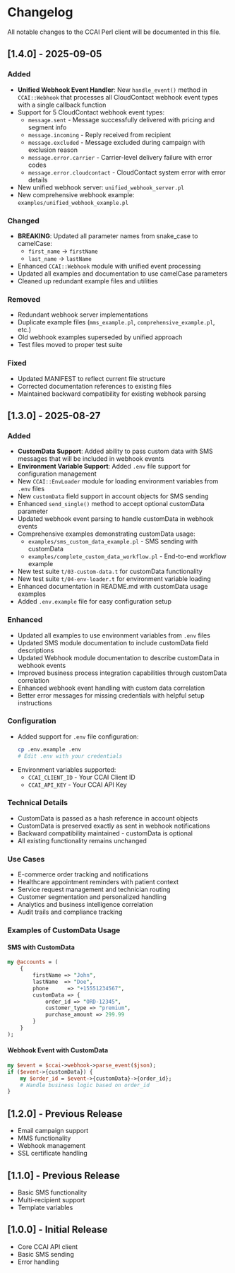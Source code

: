 # Changelog

All notable changes to the CCAI Perl client will be documented in this file.

## [1.4.0] - 2025-09-05

### Added
- **Unified Webhook Event Handler**: New `handle_event()` method in `CCAI::Webhook` that processes all CloudContact webhook event types with a single callback function
- Support for 5 CloudContact webhook event types:
  - `message.sent` - Message successfully delivered with pricing and segment info
  - `message.incoming` - Reply received from recipient
  - `message.excluded` - Message excluded during campaign with exclusion reason
  - `message.error.carrier` - Carrier-level delivery failure with error codes
  - `message.error.cloudcontact` - CloudContact system error with error details
- New unified webhook server: `unified_webhook_server.pl`
- New comprehensive webhook example: `examples/unified_webhook_example.pl`

### Changed
- **BREAKING**: Updated all parameter names from snake_case to camelCase:
  - `first_name` → `firstName`
  - `last_name` → `lastName`
- Enhanced `CCAI::Webhook` module with unified event processing
- Updated all examples and documentation to use camelCase parameters
- Cleaned up redundant example files and utilities

### Removed
- Redundant webhook server implementations
- Duplicate example files (`mms_example.pl`, `comprehensive_example.pl`, etc.)
- Old webhook examples superseded by unified approach
- Test files moved to proper test suite

### Fixed
- Updated MANIFEST to reflect current file structure
- Corrected documentation references to existing files
- Maintained backward compatibility for existing webhook parsing

## [1.3.0] - 2025-08-27

### Added
- **CustomData Support**: Added ability to pass custom data with SMS messages that will be included in webhook events
- **Environment Variable Support**: Added `.env` file support for configuration management
- New `CCAI::EnvLoader` module for loading environment variables from `.env` files
- New `customData` field support in account objects for SMS sending
- Enhanced `send_single()` method to accept optional customData parameter
- Updated webhook event parsing to handle customData in webhook events
- Comprehensive examples demonstrating customData usage:
  - `examples/sms_custom_data_example.pl` - SMS sending with customData
  - `examples/complete_custom_data_workflow.pl` - End-to-end workflow example
- New test suite `t/03-custom-data.t` for customData functionality
- New test suite `t/04-env-loader.t` for environment variable loading
- Enhanced documentation in README.md with customData usage examples
- Added `.env.example` file for easy configuration setup

### Enhanced
- Updated all examples to use environment variables from `.env` files
- Updated SMS module documentation to include customData field descriptions
- Updated Webhook module documentation to describe customData in webhook events
- Improved business process integration capabilities through customData correlation
- Enhanced webhook event handling with custom data correlation
- Better error messages for missing credentials with helpful setup instructions

### Configuration
- Added support for `.env` file configuration:
  ```bash
  cp .env.example .env
  # Edit .env with your credentials
  ```
- Environment variables supported:
  - `CCAI_CLIENT_ID` - Your CCAI Client ID
  - `CCAI_API_KEY` - Your CCAI API Key

### Technical Details
- CustomData is passed as a hash reference in account objects
- CustomData is preserved exactly as sent in webhook notifications
- Backward compatibility maintained - customData is optional
- All existing functionality remains unchanged

### Use Cases
- E-commerce order tracking and notifications
- Healthcare appointment reminders with patient context
- Service request management and technician routing
- Customer segmentation and personalized handling
- Analytics and business intelligence correlation
- Audit trails and compliance tracking

### Examples of CustomData Usage

#### SMS with CustomData
```perl
my @accounts = (
    {
        firstName => "John",
        lastName  => "Doe",
        phone      => "+15551234567",
        customData => {
            order_id => "ORD-12345",
            customer_type => "premium",
            purchase_amount => 299.99
        }
    }
);
```

#### Webhook Event with CustomData
```perl
my $event = $ccai->webhook->parse_event($json);
if ($event->{customData}) {
    my $order_id = $event->{customData}->{order_id};
    # Handle business logic based on order_id
}
```

## [1.2.0] - Previous Release
- Email campaign support
- MMS functionality
- Webhook management
- SSL certificate handling

## [1.1.0] - Previous Release
- Basic SMS functionality
- Multi-recipient support
- Template variables

## [1.0.0] - Initial Release
- Core CCAI API client
- Basic SMS sending
- Error handling
